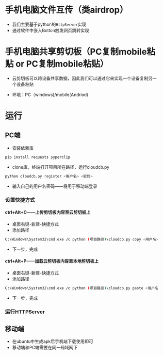 # 手机电脑文件互传（类airdrop）

- 我们主要基于python的`HttpServer`实现
- 通过软件中嵌入Botton触发网页跳转实现


# 手机电脑共享剪切板（PC复制mobile粘贴 or PC复制mobile粘贴）

- 云剪切板可以跨设备共享数据，因此我们可以通过它来实现一个设备复制另一个设备粘贴

- 环境：PC（windows)/mobile(Andriod)

# 运行
## PC端
- 安装依赖库

```bash
pip install requests pyperclip
```

- clone库，终端打开项目所在路径，运行cloudcb.py

```bash
python cloudcb.py register <用户名> <密码>
```
- 输入自己的用户名密码——将用于移动端登录

### 设置快捷方式

#### ctrl+Alt+C——上传剪切板内容至云剪切板上

- 桌面右键-新建-快捷方式
- 添加路径

```bash
C:\Windows\System32\cmd.exe /c python (项目路径)\cloudcb.py copy <用户名> <密码>
```
- 下一步，完成

#### ctrl+Alt+P——加载云剪切板内容至本地剪切板上

- 桌面右键-新建-快捷方式
- 添加路径

```bash
C:\Windows\System32\cmd.exe /c python (项目路径)\cloudcb.py paste <用户名> <密码>
```
- 下一步，完成

### 运行HTTPServer


## 移动端
- 在ubuntu中生成apk后手机端下载使用即可
- 移动端和PC端需要在同一局域网下


